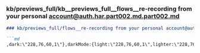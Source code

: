 ### kb/previews_full/kb__previews_full__flows__re-recording from your personal account@auth.har.part002.md.part002.md

```md
### kb/previews_full/flows__re-recording from your personal account@auth.har.part002.md (part 002)

```md
,dark:\"228,76,60,1\"},darkMode:{light:\"228,76,60,1\",lighter:\"228,76,60,1\"
```

```

```
